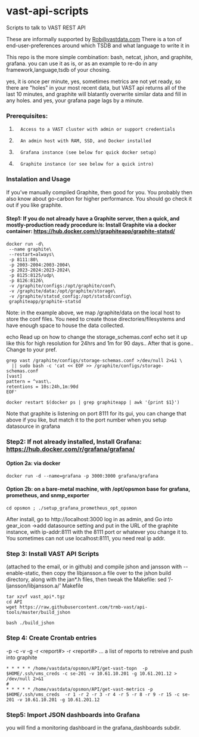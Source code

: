 # vast-api-scripts
Scripts to talk to VAST REST API

 These are informally supported by Rob@vastdata.com
 There is a ton of end-user-preferences around which TSDB and what language to write it in

 This repo is the more simple combination: bash, netcat, jshon, and graphite, grafana.
 you can use it as is, or as an example to re-do in any framework,language,tsdb of your chosing.

 yes, it is once per minute,  yes, sometimes metrics are not yet ready, so there are "holes"
 in your most recent data, but VAST api returns all of the last 10 minutes, and graphite will
 blatantly overwrite similar data and fill in any holes.
 and yes, your grafana page lags by a minute.


### Prerequisites:
1.       Access to a VAST cluster with admin or support credentials
2.       An admin host with RAM, SSD, and Docker installed
3.       Grafana instance (see below for quick docker setup)
4.       Graphite instance (or see below for a quick intro)


### Instalation and Usage
If you’ve manually compiled Graphite, then good for you. You probably then also know about go-carbon for higher performance. You should go check it out if you like graphite. 

#### Step1: If you do not already have a Graphite server, then a quick, and mostly-production ready procedure is:  Install Graphite via a docker container:  https://hub.docker.com/r/graphiteapp/graphite-statsd/


```
docker run -d\
 --name graphite\
 --restart=always\
 -p 8111:80\
 -p 2003-2004:2003-2004\
 -p 2023-2024:2023-2024\
 -p 8125:8125/udp\
 -p 8126:8126\
 -v /graphite/configs:/opt/graphite/conf\
 -v /graphite/data:/opt/graphite/storage\
 -v /graphite/statsd_config:/opt/statsd/config\
 graphiteapp/graphite-statsd
```
Note: in the example above, we map /graphite/data on the local host to store the conf files. You need to create those directories/filesystems and have enough space to house the data collected.
 
 
echo Read up on how to change the storage_schemas.conf
echo set it up like this for high resolution for 24hrs and 1m for 90 days.. After that is gone.. Change to your pref.

```
grep vast /graphite/configs/storage-schemas.conf >/dev/null 2>&1 \
  || sudo bash -c 'cat << EOF >> /graphite/configs/storage-schemas.conf
[vast]
pattern = ^vast\.
retentions = 10s:24h,1m:90d
EOF'

docker restart $(docker ps | grep graphiteapp | awk '{print $1}')

```
Note that graphite is listening on port 8111 for its gui, you can change that above if you like, but match it to the port number when you setup datasource in grafana

### Step2: If not already installed, Install Grafana:  https://hub.docker.com/r/grafana/grafana/       

#### Option 2a: via docker
```docker run -d --name=grafana -p 3000:3000 grafana/grafana ```
#### Option 2b: on a bare-metal machine, with /opt/opsmon base for grafana, prometheus, and snmp_exporter
``` cd opsmon ; ./setup_grafana_prometheus_opt_opsmon ```

After install, go to http://localhost:3000  log in as admin,  and Go into gear_icon ->add datasource setting and put in the URL of the graphite instance, with ip-addr:8111 with the 8111 port or whatever you change it to. You sometimes can not use localhost:8111, you need real ip addr.

### Step 3: Install VAST API Scripts
(attached to the email, or in github) and compile jshon and jansson with --enable-static, then copy the libjansson.a file over to the jshon build directory, along with the jan*.h files, then tweak the Makefile:  sed ‘/-ljansson/libjansson.a/’  Makefile

```
tar xzvf vast_api*.tgz 
cd API
wget https://raw.githubusercontent.com/trmb-vast/api-tools/master/build_jshon
 
bash ./build_jshon
```

### Step 4:   Create Crontab entries

-p <file with user:pass of vms user>
-c <clustername>
-v <vms IP address>
-g <graphite host IP address>
-r <report#>  -r <report#>   ... a list of reports to retreive and push into graphite

```
* * * * * /home/vastdata/opsmon/API/get-vast-topn  -p $HOME/.ssh/vms_creds -c se-201 -v 10.61.10.201 -g 10.61.201.12 > /dev/null 2>&1
#
* * * * * /home/vastdata/opsmon/API/get-vast-metrics -p $HOME/.ssh/vms_creds  -r 1 -r 2 -r 3 -r 4 -r 5 -r 8 -r 9 -r 15 -c se-201 -v 10.61.10.201 -g 10.61.201.12
```


### Step5:  Import JSON dashboards into Grafana
 you will find a monitoring dashboard in the grafana_dashboards subdir.

